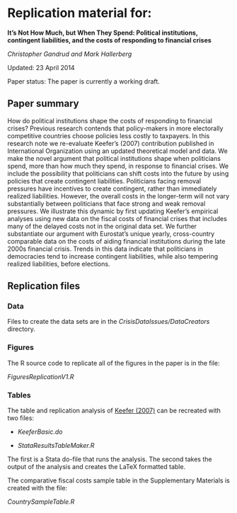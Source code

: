 # Replication material for:

**It’s Not How Much, but When They Spend:
Political institutions, contingent liabilities, and the costs of responding to financial crises**

*Christopher Gandrud and Mark Hallerberg*

Updated: 23 April 2014

Paper status: The paper is currently a working draft.

## Paper summary

How do political institutions shape the costs of responding to financial crises? Previous research contends that policy-makers in more electorally competitive countries choose policies less costly to taxpayers. In this research note we re-evaluate Keefer’s (2007) contribution published in International Organization using an updated theoretical model and data. We make the novel argument that political institutions shape when politicians spend, more than how much they spend, in response to financial crises. We include the possibility that politicians can shift costs into the future by using policies that create contingent liabilities. Politicians facing removal pressures have incentives to create contingent, rather than immediately realized liabilities. However, the overall costs in the longer-term will not vary substantially between politicians that face strong and weak removal pressures. We illustrate this dynamic by first updating Keefer’s empirical analyses using new data on the fiscal costs of financial crises that includes many of the delayed costs not in the original data set. We further substantiate our argument with Eurostat’s unique yearly, cross-country comparable data on the costs of aiding financial institutions during the late 2000s financial crisis. Trends in this data indicate that politicians in democracies tend to increase contingent liabilities, while also tempering realized liabilities, before elections.

## Replication files

### Data

Files to create the data sets are in the *CrisisDataIssues/DataCreators* directory.

### Figures

The R source code to replicate all of the figures in the paper is in the file:

*FiguresReplicationV1.R*

### Tables

The table and replication analysis of [Keefer (2007)](http://dx.doi.org/10.1017/S0020818307070208) can be recreated with two files:

- *KeeferBasic.do*

- *StataResultsTableMaker.R*

The first is a Stata do-file that runs the analysis. The second takes the output of the analysis and creates the LaTeX formatted table.

The comparative fiscal costs sample table in the Supplementary Materials is created with the file:

*CountrySampleTable.R*
